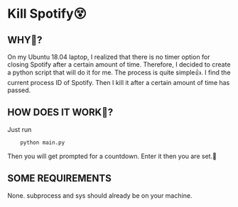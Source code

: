 # Kill Spotify😵

## WHY🤔?
On my Ubuntu 18.04 laptop, I realized that there is no timer option for closing Spotify after a certain amount of time. Therefore, I decided to create a python script that will do it for me.
The process is quite simple👍. I find the current process ID of Spotify. Then I kill it after a certain amount of time has passed.
## HOW DOES IT WORK🤖? 
Just run 
```bash
    python main.py
```
Then you will get prompted for a countdown. Enter it then you are set.💫

## SOME REQUIREMENTS
None. subprocess and sys should already be on your machine.
